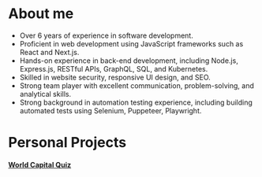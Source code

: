 # About me
- Over 6 years of experience in software development.
- Proficient in web development using JavaScript frameworks such as React and Next.js.
- Hands-on experience in back-end development, including Node.js, Express.js, RESTful APIs, GraphQL, SQL, and Kubernetes.
- Skilled in website security, responsive UI design, and SEO.
- Strong team player with excellent communication, problem-solving, and analytical skills.
- Strong background in automation testing experience, including building automated tests using Selenium, Puppeteer, Playwright.
# Personal Projects
#### [World Capital Quiz](https://github.com/WeinaL/capital-quiz-app)
